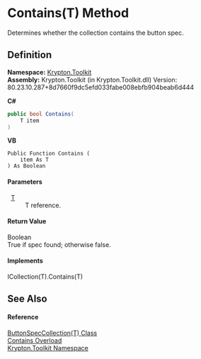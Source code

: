 # Contains(T) Method


Determines whether the collection contains the button spec.



## Definition
**Namespace:** <a href="79d2eac2-21f4-54ff-7552-b20c33c30600.md">Krypton.Toolkit</a>  
**Assembly:** Krypton.Toolkit (in Krypton.Toolkit.dll) Version: 80.23.10.287+8d7660f9dc5efd033fabe008ebfb904beab6d444

**C#**
``` C#
public bool Contains(
	T item
)
```
**VB**
``` VB
Public Function Contains ( 
	item As T
) As Boolean
```



#### Parameters
<dl><dt>  <a href="f8e597ed-563e-9610-4f3a-2e5b9507f06f.md">T</a></dt><dd>T reference.</dd></dl>

#### Return Value
Boolean  
True if spec found; otherwise false.

#### Implements
ICollection(T).Contains(T)  


## See Also


#### Reference
<a href="f8e597ed-563e-9610-4f3a-2e5b9507f06f.md">ButtonSpecCollection(T) Class</a>  
<a href="0d7efec8-b927-8087-7bb3-750fd43a65b9.md">Contains Overload</a>  
<a href="79d2eac2-21f4-54ff-7552-b20c33c30600.md">Krypton.Toolkit Namespace</a>  
